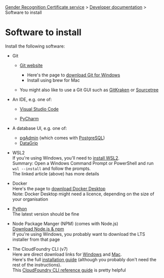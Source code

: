 
[Gender Recognition Certificate service](../README.md) >
[Developer documentation](README.md) >
Software to install

# Software to install

Install the following software:
* Git
  * [Git website](https://git-scm.com/)  
     * Here's the page to [download Git for Windows](https://git-scm.com/download/win)
     * Install using brew for Mac

  * You might also like to use a Git GUI such as [GitKraken](https://www.gitkraken.com/) or [Sourcetree](https://www.sourcetreeapp.com/)

* An IDE, e.g. one of:
  * [Visual Studio Code](https://code.visualstudio.com/)

  * [PyCharm](https://www.jetbrains.com/pycharm/)

* A database UI, e.g. one of:
  * [pgAdmin](https://www.pgadmin.org/download/) (which comes with [PostgreSQL](https://www.postgresql.org/download/))
  * [DataGrip](https://www.jetbrains.com/datagrip/)  

* WSL2  
  If you're using Windows, you'll need to [install WSL2](https://docs.microsoft.com/en-us/windows/wsl/install).  
  Summary: Open a Windows Command Prompt or PowerShell and run `wsl --install` and follow the prompts.  
  The linked article (above) has more details

* Docker  
  Here's the page to [download Docker Desktop](https://www.docker.com/products/docker-desktop/)  
  Note: Docker Desktop might need a licence, depending on the size of your organisation

* [Python](https://www.python.org/downloads/)  
  The latest version should be fine

* Node Package Manger (NPM) (comes with Node.js)  
  [Download Node.js & npm](https://nodejs.org/en/download/)  
  If you're using Windows, you probably want to download the LTS installer from that page

* The CloudFoundry CLI (v7)  
  Here are direct download links for
  [Windows](https://packages.cloudfoundry.org/stable?release=windows64&version=v7&source=github)
  and [Mac](https://packages.cloudfoundry.org/stable?release=macosx64&version=v7&source=github).  
  Here's the full [installation guide](https://github.com/cloudfoundry/cli/wiki/V7-CLI-Installation-Guide)
  (although you probably don't need the rest of the instructions).  
  This [CloudFoundry CLI reference guide](https://cli.cloudfoundry.org/en-US/v7/) is pretty helpful
